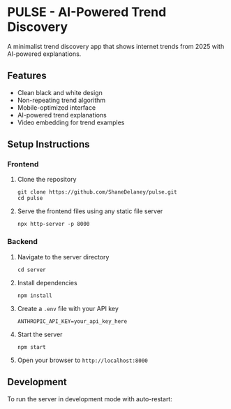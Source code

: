 # PULSE - AI-Powered Trend Discovery

A minimalist trend discovery app that shows internet trends from 2025 with AI-powered explanations.

## Features
- Clean black and white design
- Non-repeating trend algorithm
- Mobile-optimized interface
- AI-powered trend explanations
- Video embedding for trend examples

## Setup Instructions

### Frontend
1. Clone the repository
   ```
   git clone https://github.com/ShaneDelaney/pulse.git
   cd pulse
   ```

2. Serve the frontend files using any static file server
   ```
   npx http-server -p 8000
   ```

### Backend
1. Navigate to the server directory
   ```
   cd server
   ```

2. Install dependencies
   ```
   npm install
   ```

3. Create a `.env` file with your API key
   ```
   ANTHROPIC_API_KEY=your_api_key_here
   ```

4. Start the server
   ```
   npm start
   ```

5. Open your browser to `http://localhost:8000`

## Development

To run the server in development mode with auto-restart: 